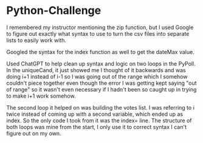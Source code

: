 # Python-Challenge

I remembered my instructor mentioning the zip function, but I used Google to figure out exactly what syntax to use  to turn the csv files into separate lists to easily work with.

Googled the syntax for the index function as well to get the dateMax value.

Used ChatGPT to help clean up syntax and logic on two loops in the PyPoll. In the uniqueCand, it just showed me I thought of it backwards and was doing i+1 instead of i-1 so I was going out of the range which I somehow couldn't piece together even though the error I was getting kept saying "out of range" so it wasn't even necessary if I hadn't been so caught up in trying to make i+1 work somehow.

The second loop it helped on was building the votes list. I was referring to i twice instead of coming up with a second variable, which ended up as index. So the only code I took from it was the index= line. The structure of both loops was mine from the start, I only use it to correct syntax I can't figure out on my own.
